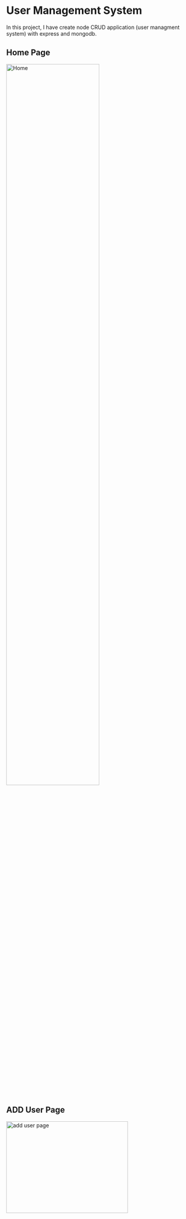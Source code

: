 # User Management System

In this project, I have create node CRUD application (user managment system) with express and mongodb.

## Home Page

<img alt="Home" src="https://user-images.githubusercontent.com/69608939/222990507-46952604-5209-4a70-8418-fe12c3ab9ed4.png" height="70%"  />

## ADD User Page

<img alt="add user page" src="https://user-images.githubusercontent.com/69608939/222990591-c2d1db70-53ec-4733-acca-54915a391ddd.png" height="25%"  width="80%" />

## Update User

<img alt="add user page" src="https://user-images.githubusercontent.com/69608939/222990647-022563d6-7b86-4a06-8a0f-366c8fd49d4b.png" height="25%" width="80%"  />

# Built with:

<img height="24px" align="left" alt="Express.js" src="https://img.shields.io/badge/Express.js-000000?style=for-the-badge&logo=express&logoColor=white"  />

<img height="24px" align="left" alt="NodeJS" src="https://img.shields.io/badge/node.js-6DA55F?style=for-the-badge&logo=node.js&logoColor=white"  />

<img height="24px" alt="MongoDB" src="https://img.shields.io/badge/MongoDB-%234ea94b.svg?style=for-the-badge&logo=mongodb&logoColor=white"  />

<img height="24px" align="left" alt="NPM" src="https://img.shields.io/badge/NPM-%23000000.svg?style=for-the-badge&logo=npm&logoColor=white"  />


<img height="24px" align="left" alt="EJS" src=""  />

#
#

#### To Run this project Clone it and install modules using

```
npm install
```

Then Create config.env file and create PORT and MONGO_URI Variable and specify Value.
That's it. You are ready to go. To run this project just type

```
npm start
```

Happy Learning!

</br>
</br>

## Author:

- **Raihan Tazdid** -
  [Raihan Tazdid](https://www.linkedin.com/in/raihan-tazdid/)

